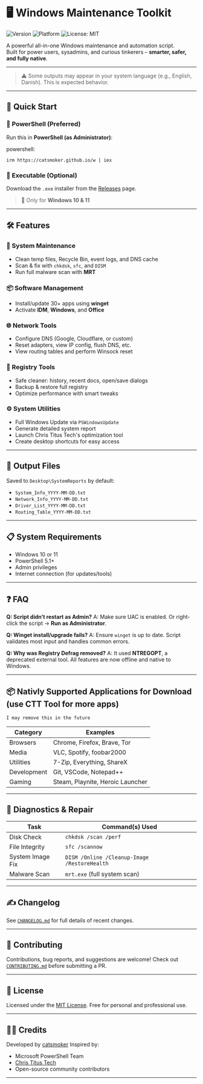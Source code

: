 # 🖥️ Windows Maintenance Toolkit

![Version](https://img.shields.io/badge/version-v2-green)
![Platform](https://img.shields.io/badge/platform-Windows-blue)
![License: MIT](https://img.shields.io/badge/license-MIT-blue)

A powerful all-in-one Windows maintenance and automation script.  
Built for power users, sysadmins, and curious tinkerers – **smarter, safer, and fully native**.

---

> ⚠️ Some outputs may appear in your system language (e.g., English, Danish). This is expected behavior.

---

## 🚀 Quick Start

### 🔹 PowerShell (Preferred)

Run this in **PowerShell (as Administrator)**:

powershell:
```
irm https://catsmoker.github.io/w | iex
```

### 🔹 Executable (Optional)

Download the `.exe` installer from the [Releases](https://github.com/catsmoker/cs_script/releases) page.

> 🛑 Only for **Windows 10 & 11**

---

## 🛠️ Features

### 🧹 System Maintenance

* Clean temp files, Recycle Bin, event logs, and DNS cache
* Scan & fix with `chkdsk`, `sfc`, and `DISM`
* Run full malware scan with **MRT**

### 📦 Software Management

* Install/update 30+ apps using **winget**
* Activate **IDM**, **Windows**, and **Office**

### 🌐 Network Tools

* Configure DNS (Google, Cloudflare, or custom)
* Reset adapters, view IP config, flush DNS, etc.
* View routing tables and perform Winsock reset

### 🧠 Registry Tools

* Safe cleaner: history, recent docs, open/save dialogs
* Backup & restore full registry
* Optimize performance with smart tweaks

### ⚙️ System Utilities

* Full Windows Update via `PSWindowsUpdate`
* Generate detailed system report
* Launch Chris Titus Tech's optimization tool
* Create desktop shortcuts for easy access

---

## 📁 Output Files

Saved to `Desktop\SystemReports` by default:

* `System_Info_YYYY-MM-DD.txt`
* `Network_Info_YYYY-MM-DD.txt`
* `Driver_List_YYYY-MM-DD.txt`
* `Routing_Table_YYYY-MM-DD.txt`

---

## 📋 System Requirements

* Windows 10 or 11
* PowerShell 5.1+
* Admin privileges
* Internet connection (for updates/tools)

---

## ❓ FAQ

**Q: Script didn’t restart as Admin?**
A: Make sure UAC is enabled. Or right-click the script → **Run as Administrator**.

**Q: Winget install/upgrade fails?**
A: Ensure `winget` is up to date. Script validates most input and handles common errors.

**Q: Why was Registry Defrag removed?**
A: It used **NTREGOPT**, a deprecated external tool. All features are now offline and native to Windows.

---

## 📦 Nativly Supported Applications for Download (use CTT Tool for more apps)
`I may remove this in the future`

| Category    | Examples                         |
| ----------- | -------------------------------- |
| Browsers    | Chrome, Firefox, Brave, Tor      |
| Media       | VLC, Spotify, foobar2000         |
| Utilities   | 7-Zip, Everything, ShareX        |
| Development | Git, VSCode, Notepad++           |
| Gaming      | Steam, Playnite, Heroic Launcher |

---

## 🧪 Diagnostics & Repair

| Task             | Command(s) Used                              |
| ---------------- | -------------------------------------------- |
| Disk Check       | `chkdsk /scan /perf`                         |
| File Integrity   | `sfc /scannow`                               |
| System Image Fix | `DISM /Online /Cleanup-Image /RestoreHealth` |
| Malware Scan     | `mrt.exe` (full system scan)                 |

---

## ✍️ Changelog

See [`CHANGELOG.md`](CHANGELOG.md) for full details of recent changes.

---

## 🤝 Contributing

Contributions, bug reports, and suggestions are welcome!
Check out [`CONTRIBUTING.md`](CONTRIBUTING.md) before submitting a PR.

---

## 📜 License

Licensed under the [MIT License](LICENSE).
Free for personal and professional use.

---

## 🧑‍💻 Credits

Developed by [catsmoker](https://catsmoker.github.io)
Inspired by:

* Microsoft PowerShell Team
* [Chris Titus Tech](https://christitus.com/)
* Open-source community contributors

---
